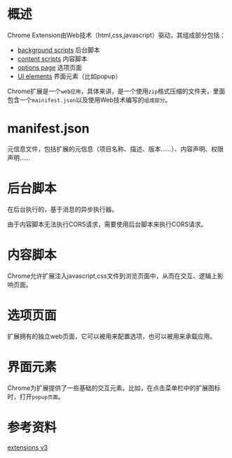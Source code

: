 # 概述

Chrome Extension由Web技术（html,css,javascript）驱动，其组成部分包括：

- [background scripts](https://developer.chrome.com/docs/extensions/mv3/background_pages/) 后台脚本
- [content scripts](https://developer.chrome.com/docs/extensions/mv3/content_scripts/) 内容脚本
- [options page](https://developer.chrome.com/docs/extensions/mv3/options/) 选项页面
-  [UI elements](https://developer.chrome.com/docs/extensions/mv3/user_interface/) 界面元素（比如popup）

Chrome扩展是一个`web应用`，具体来讲，是一个使用`zip`格式压缩的文件夹，里面包含一个`mainifest.json`以及使用Web技术编写的`组成部分`。

# manifest.json

元信息文件，包括扩展的元信息（项目名称、描述、版本……）、内容声明、权限声明……

# 后台脚本

在后台执行的，基于消息的异步执行器。

由于内容脚本无法执行CORS请求，需要使用后台脚本来执行CORS请求。

# 内容脚本

Chrome允许扩展注入javascript,css文件到浏览页面中，从而在交互、逻辑上影响页面。

# 选项页面

扩展拥有的独立web页面，它可以被用来配置选项，也可以被用来承载应用。

# 界面元素

Chrome为扩展提供了一些基础的交互元素。比如，在点击菜单栏中的扩展图标时，打开`popup页面`。

# 参考资料

[extensions v3](https://developer.chrome.com/docs/extensions/mv3/getstarted/)

